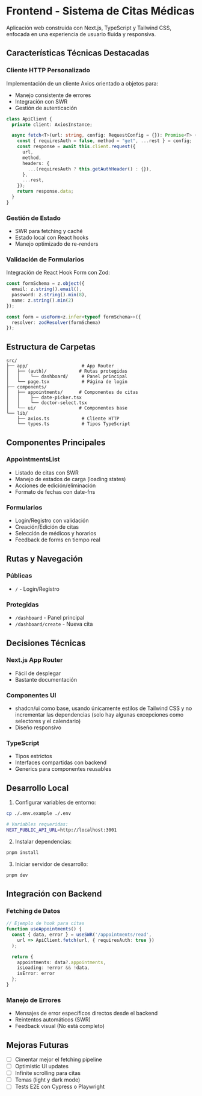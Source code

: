 # Frontend - Sistema de Citas Médicas

Aplicación web construida con Next.js, TypeScript y Tailwind CSS, enfocada en una experiencia de usuario fluida y responsiva.

## Características Técnicas Destacadas

### Cliente HTTP Personalizado
Implementación de un cliente Axios orientado a objetos para:
- Manejo consistente de errores
- Integración con SWR
- Gestión de autenticación

```typescript
class ApiClient {
  private client: AxiosInstance;

  async fetch<T>(url: string, config: RequestConfig = {}): Promise<T> {
    const { requiresAuth = false, method = "get", ...rest } = config;
    const response = await this.client.request({
      url,
      method,
      headers: {
        ...(requiresAuth ? this.getAuthHeader() : {}),
      },
      ...rest,
    });
    return response.data;
  }
}
```

### Gestión de Estado
- SWR para fetching y caché
- Estado local con React hooks
- Manejo optimizado de re-renders

### Validación de Formularios
Integración de React Hook Form con Zod:
```typescript
const formSchema = z.object({
  email: z.string().email(),
  password: z.string().min(8),
  name: z.string().min(2)
});

const form = useForm<z.infer<typeof formSchema>>({
  resolver: zodResolver(formSchema)
});
```

## Estructura de Carpetas

```
src/
├── app/                    # App Router
│   ├── (auth)/            # Rutas protegidas
│   │    └── dashboard/     # Panel principal
│   └── page.tsx            # Página de login
├── components/
│   ├── appointments/      # Componentes de citas
│   │    ├── date-picker.tsx
│   │    └── doctor-select.tsx
│   └── ui/                # Componentes base
└── lib/
    ├── axios.ts            # Cliente HTTP
    └── types.ts            # Tipos TypeScript
```

## Componentes Principales

### AppointmentsList
- Listado de citas con SWR
- Manejo de estados de carga (loading states)
- Acciones de edición/eliminación
- Formato de fechas con date-fns

### Formularios
- Login/Registro con validación
- Creación/Edición de citas
- Selección de médicos y horarios
- Feedback de forms en tiempo real

## Rutas y Navegación

### Públicas
- `/` - Login/Registro

### Protegidas
- `/dashboard` - Panel principal
- `/dashboard/create` - Nueva cita

## Decisiones Técnicas

### Next.js App Router
- Fácil de desplegar
- Bastante documentación

### Componentes UI
- shadcn/ui como base, usando únicamente estilos de Tailwind CSS y no incrementar las
dependencias (solo hay algunas excepciones como selectores y el calendario)
- Diseño responsivo

### TypeScript
- Tipos estrictos
- Interfaces compartidas con backend
- Generics para componentes reusables

## Desarrollo Local

1. Configurar variables de entorno:
```bash
cp ./.env.example ./.env

# Variables requeridas:
NEXT_PUBLIC_API_URL=http://localhost:3001
```

2. Instalar dependencias:
```bash
pnpm install
```

3. Iniciar servidor de desarrollo:
```bash
pnpm dev
```

## Integración con Backend

### Fetching de Datos
```typescript
// Ejemplo de hook para citas
function useAppointments() {
  const { data, error } = useSWR('/appointments/read',
    url => ApiClient.fetch(url, { requiresAuth: true })
  );

  return {
    appointments: data?.appointments,
    isLoading: !error && !data,
    isError: error
  };
}
```

### Manejo de Errores
- Mensajes de error específicos directos desde el backend
- Reintentos automáticos (SWR)
- Feedback visual (No está completo)

## Mejoras Futuras

- [ ] Cimentar mejor el fetching pipeline
- [ ] Optimistic UI updates
- [ ] Infinite scrolling para citas
- [ ] Temas (light y dark mode)
- [ ] Tests E2E con Cypress o Playwright
